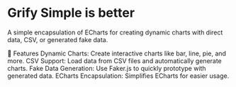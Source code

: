# Grify Simple is better
A simple encapsulation of ECharts for creating dynamic charts with direct data, CSV, or generated fake data.


🚀 Features
Dynamic Charts: Create interactive charts like bar, line, pie, and more.
CSV Support: Load data from CSV files and automatically generate charts.
Fake Data Generation: Use Faker.js to quickly prototype with generated data.
ECharts Encapsulation: Simplifies ECharts for easier usage.

